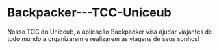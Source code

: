 # Backpacker---TCC-Uniceub

Nosso TCC do Uniceub, a aplicação Backpacker visa ajudar viajantes de todo mundo a organizarem e realizarem as viagens de seus sonhos! 
